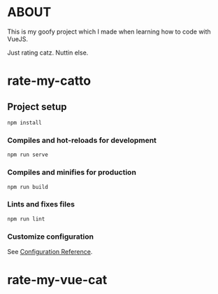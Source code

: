 # ABOUT

This is my goofy project which I made when learning how to code with VueJS.

Just rating catz. Nuttin else.

# rate-my-catto

## Project setup
```
npm install
```

### Compiles and hot-reloads for development
```
npm run serve
```

### Compiles and minifies for production
```
npm run build
```

### Lints and fixes files
```
npm run lint
```

### Customize configuration
See [Configuration Reference](https://cli.vuejs.org/config/).
# rate-my-vue-cat
